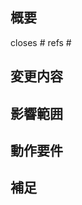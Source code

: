 ## 概要
<!-- このプルリクエストで、ソースコードにどのような変更を加えるのか -->

<!-- 関連するissue番号(プルリクmerge時に元issueを閉じて良いならcloses、そうで無ければrefs。) -->
closes #
refs #

## 変更内容
<!-- 変更した内容の詳細。リストにした場合は、各項目ごとにコミットが別れているとレビューしやすい -->

## 影響範囲
<!-- どの関数、変数に影響があるのか -->

## 動作要件
<!-- 環境変数 / 依存関係 / 各更新 / -->

## 補足
<!-- 何かコメントを残すことがあれば -->
